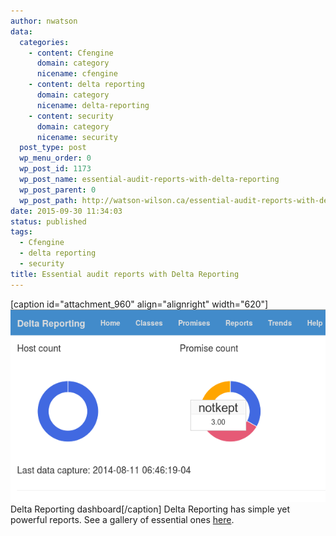 ```yaml
---
author: nwatson
data:
  categories:
    - content: Cfengine
      domain: category
      nicename: cfengine
    - content: delta reporting
      domain: category
      nicename: delta-reporting
    - content: security
      domain: category
      nicename: security
  post_type: post
  wp_menu_order: 0
  wp_post_id: 1173
  wp_post_name: essential-audit-reports-with-delta-reporting
  wp_post_parent: 0
  wp_post_path: http://watson-wilson.ca/essential-audit-reports-with-delta-reporting/
date: 2015-09-30 11:34:03
status: published
tags:
  - Cfengine
  - delta reporting
  - security
title: Essential audit reports with Delta Reporting
---
```

[caption id="attachment_960" align="alignright" width="620"][![Delta Reporting dashboard](/static/images/dr-dashboard.png)](/static/images/dr-dashboard.png)
Delta Reporting dashboard[/caption] Delta Reporting has simple yet
powerful reports. See a gallery of essential ones [here](http://watson-wilson.ca/products/delta-reporting/essential-audit-reports-with-delta-reporting/).
